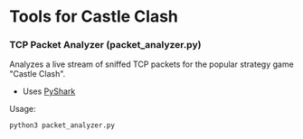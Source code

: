 # Tools for Castle Clash

### TCP Packet Analyzer (packet_analyzer.py)
Analyzes a live stream of sniffed TCP packets for the popular strategy game "Castle Clash".
- Uses [PyShark](https://github.com/KimiNewt/pyshark)

Usage:
```
python3 packet_analyzer.py
```
